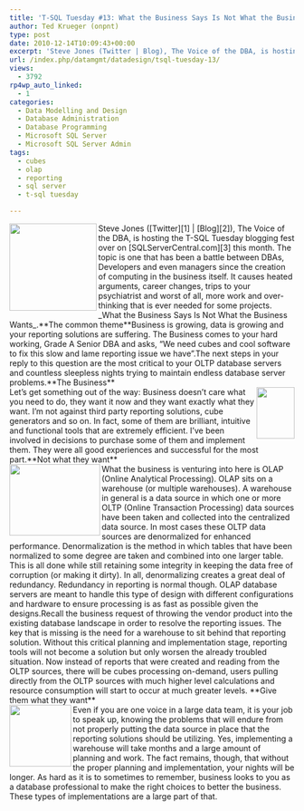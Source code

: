 ```yaml
---
title: 'T-SQL Tuesday #13: What the Business Says Is Not What the Business Wants'
author: Ted Krueger (onpnt)
type: post
date: 2010-12-14T10:09:43+00:00
excerpt: 'Steve Jones (Twitter | Blog), The Voice of the DBA, is hosting the T-SQL Tuesday blogging fest over on SQLServerCentral.com this month.  The topic is one that has been a battle between DBAs, Developers and even managers since the creation of computing in the business itself.  It causes heated arguments, career changes, and trips to your psychiatrist and worst of all, more work and over-thinking that is ever needed for some projects.  What the Business Says Is Not What the Business Wants.'
url: /index.php/datamgmt/datadesign/tsql-tuesday-13/
views:
  - 3792
rp4wp_auto_linked:
  - 1
categories:
  - Data Modelling and Design
  - Database Administration
  - Database Programming
  - Microsoft SQL Server
  - Microsoft SQL Server Admin
tags:
  - cubes
  - olap
  - reporting
  - sql server
  - t-sql tuesday

---
```

 

<div class="image_block">
  <img src="/wp-content/uploads/blogs/DataMgmt/olap_1.gif" alt="" title="" width="154" height="154" align="left" />
</div></a>Steve Jones ([Twitter][1] | [Blog][2]), The Voice of the DBA, is hosting the T-SQL Tuesday blogging fest over on [SQLServerCentral.com][3] this month. The topic is one that has been a battle between DBAs, Developers and even managers since the creation of computing in the business itself. It causes heated arguments, career changes, trips to your psychiatrist and worst of all, more work and over-thinking that is ever needed for some projects. _What the Business Says Is Not What the Business Wants_.**The common theme**Business is growing, data is growing and your reporting solutions are suffering. The Business comes to your hard working, Grade A Senior DBA and asks, &#8220;We need cubes and cool software to fix this slow and lame reporting issue we have&#8221;.The next steps in your reply to this question are the most critical to your OLTP database servers and countless sleepless nights trying to maintain endless database server problems.**The Business**<div class="image_block">
  <img src="/wp-content/uploads/blogs/DataMgmt/olap_2.gif" alt="" title="" width="67" height="91" align="right" />
</div>Let’s get something out of the way: Business doesn’t care what you need to do, they want it now and they want exactly what they want. I’m not against third party reporting solutions, cube generators and so on. In fact, some of them are brilliant, intuitive and functional tools that are extremely efficient. I’ve been involved in decisions to purchase some of them and implement them. They were all good experiences and successful for the most part.**Not what they want**<div class="image_block">
  <img src="/wp-content/uploads/blogs/DataMgmt/olap_3.gif" alt="" title="" width="160" height="126" align="left" />
</div>What the business is venturing into here is OLAP (Online Analytical Processing). OLAP sits on a warehouse (or multiple warehouses). A warehouse in general is a data source in which one or more OLTP (Online Transaction Processing) data sources have been taken and collected into the centralized data source. In most cases these OLTP data sources are denormalized for enhanced performance. Denormalization is the method in which tables that have been normalized to some degree are taken and combined into one larger table. This is all done while still retaining some integrity in keeping the data free of corruption (or making it dirty). In all, denormalizing creates a great deal of redundancy. Redundancy in reporting is normal though. OLAP database servers are meant to handle this type of design with different configurations and hardware to ensure processing is as fast as possible given the designs.Recall the business request of throwing the vendor product into the existing database landscape in order to resolve the reporting issues. The key that is missing is the need for a warehouse to sit behind that reporting solution. Without this critical planning and implementation stage, reporting tools will not become a solution but only worsen the already troubled situation. Now instead of reports that were created and reading from the OLTP sources, there will be cubes processing on-demand, users pulling directly from the OLTP sources with much higher level calculations and resource consumption will start to occur at much greater levels. **Give them what they want**<div class="image_block">
  <img src="/wp-content/uploads/blogs/DataMgmt/olap_4.gif" alt="" title="" width="109" height="109" align="left" />
</div>Even if you are one voice in a large data team, it is your job to speak up, knowing the problems that will endure from not properly putting the data source in place that the reporting solutions should be utilizing. Yes, implementing a warehouse will take months and a large amount of planning and work. The fact remains, though, that without the proper planning and implementation, your nights will be longer. As hard as it is to sometimes to remember, business looks to you as a database professional to make the right choices to better the business. These types of implementations are a large part of that.

 [1]: http://twitter.com/way0utwest
 [2]: http://www.sqlservercentral.com/blogs/steve_jones/default.aspx
 [3]: http://www.sqlservercentral.com/blogs/steve_jones/archive/2010/12/07/t_2D00_sql-tuesday-_2300_13-_2D00_-what-the-business-says-is-not-what-the-business-wants.aspx